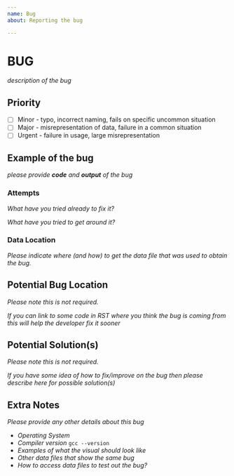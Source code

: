 ```yaml
---
name: Bug
about: Reporting the bug

---
```


# BUG 

*description of the bug*

## Priority

- [ ] Minor - typo, incorrect naming, fails on specific uncommon situation
- [ ] Major - misrepresentation of data, failure in a common situation 
- [ ] Urgent - failure in usage, large misrepresentation

## Example of the bug 

*please provide **code** and **output** of the bug*

### Attempts

*What have you tried already to fix it?*

*What have you tried to get around it?*

### Data Location

*Please indicate where (and how) to get the data file that was used to obtain the bug.*

## Potential Bug Location 

*Please note this is not required.*

*If you can link to some code in RST where you think the bug is coming from this will help the developer fix it sooner* 

## Potential Solution(s)

*Please note this is not required.*

*If you have some idea of how to fix/improve on the bug then please describe here for possible solution(s)*

## Extra Notes

*Please provide any other details about this bug*
- *Operating System*
- *Compiler version* `gcc --version`
- *Examples of what the visual should look like*
- *Other data files that show the same bug*
- *How to access data files to test out the bug?*
